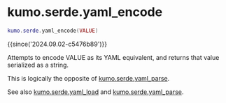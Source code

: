 # kumo.serde.yaml_encode

```lua
kumo.serde.yaml_encode(VALUE)
```

{{since('2024.09.02-c5476b89')}}

Attempts to encode VALUE as its YAML equivalent, and returns that value
serialized as a string.

This is logically the opposite of [kumo.serde.yaml_parse](yaml_parse.md).

See also [kumo.serde.yaml_load](yaml_load.md)
and [kumo.serde.yaml_parse](yaml_parse.md).

